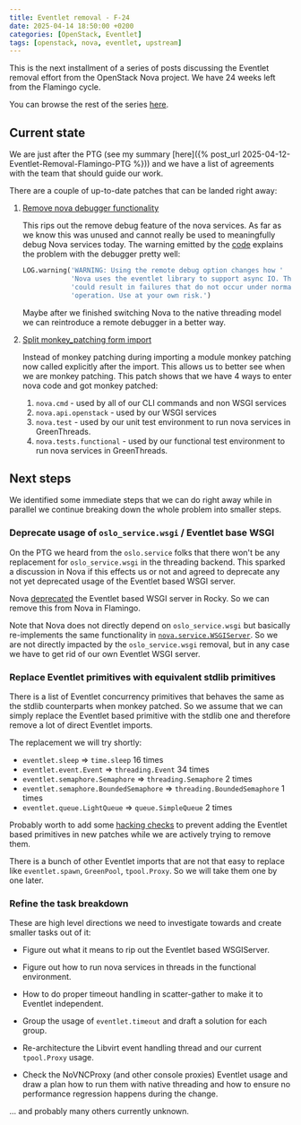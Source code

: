 ```yaml
---
title: Eventlet removal - F-24
date: 2025-04-14 18:50:00 +0200
categories: [OpenStack, Eventlet]
tags: [openstack, nova, eventlet, upstream]
---
```


This is the next installment of a series of posts discussing the Eventlet
removal effort from the OpenStack Nova project. We have 24 weeks left from the
Flamingo cycle.

You can browse the rest of the series
[here](https://gibizer.github.io/categories/eventlet/).

## Current state

We are just after the PTG (see my summary
[here]({% post_url 2025-04-12-Eventlet-Removal-Flamingo-PTG %})) and we
have a list of agreements with the team that should guide our work.

There are a couple of up-to-date patches that can be landed right away:

1. [Remove nova debugger functionality](
https://review.opendev.org/c/openstack/nova/+/922496)

   This rips out the remove debug feature of the nova services. As far as we
   know this was unused and cannot really be used to meaningfully
   debug Nova services today. The warning emitted by the
   [code](https://review.opendev.org/c/openstack/nova/+/922496/7/nova/debugger.py#b57)
   explains the problem with the debugger pretty well:

   ```python
   LOG.warning('WARNING: Using the remote debug option changes how '
               'Nova uses the eventlet library to support async IO. This '
               'could result in failures that do not occur under normal '
               'operation. Use at your own risk.')
   ```

   Maybe after we finished switching Nova to the native threading model we can
   reintroduce a remote debugger in a better way.

2. [Split monkey_patching form import](
https://review.opendev.org/c/openstack/nova/+/922425)

    Instead of monkey patching during importing a module monkey patching now
    called explicitly after the import. This allows us to better see when
    we are monkey patching. This patch shows that we have 4 ways to enter
    nova code and got monkey patched:

    1. `nova.cmd` - used by all of our CLI commands and non WSGI services
    2. `nova.api.openstack` - used by our WSGI services
    3. `nova.test` - used by our unit test environment to run nova services in
       GreenThreads.
    4. `nova.tests.functional` - used by our functional test environment to run
    nova services in GreenThreads.

## Next steps

We identified some immediate steps that we can do right away while in parallel
we continue breaking down the whole problem into smaller steps.

### Deprecate usage of `oslo_service.wsgi` / Eventlet base WSGI

On the PTG we heard from the `oslo.service` folks that there won't be any
replacement for `oslo_service.wsgi` in the threading backend. This
sparked a discussion in Nova if this effects us or not and agreed to deprecate
any not yet deprecated usage of the Eventlet based WSGI server.

Nova [deprecated](
https://github.com/openstack/nova/commit/b53d81b03cad73fac7f558d287db0354f0a46ec1)
the Eventlet based WSGI server in Rocky. So we can remove this from Nova in
Flamingo.

Note that Nova does not directly depend on `oslo_service.wsgi` but basically
re-implements the same functionality in
[`nova.service.WSGIServer`](https://github.com/openstack/nova/blob/1ad11b13884baeaa6ed9f8f5818f4d176f4d3134/nova/service.py#L330). So we are not
directly impacted by the `oslo_service.wsgi` removal, but in any case we have
to get rid of our own Eventlet WSGI server.

### Replace Eventlet primitives with equivalent stdlib primitives

There is a list of Eventlet concurrency primitives that behaves the same as
the stdlib counterparts when monkey patched. So we assume that we can simply
replace the Eventlet based primitive with the stdlib one and therefore remove
a lot of direct Eventlet imports.

The replacement we will try shortly:

* `eventlet.sleep` => `time.sleep` 16 times
* `eventlet.event.Event` => `threading.Event` 34 times
* `eventlet.semaphore.Semaphore` => `threading.Semaphore` 2 times
* `eventlet.semaphore.BoundedSemaphore` => `threading.BoundedSemaphore` 1 times
* `eventlet.queue.LightQueue` => `queue.SimpleQueue` 2 times

Probably worth to add some
[hacking checks](https://github.com/openstack/hacking) to prevent adding the
Eventlet based primitives in new patches while we are actively trying to remove
them.

There is a bunch of other Eventlet imports that are not that easy to replace
like `eventlet.spawn`, `GreenPool`, `tpool.Proxy`. So we will take them one
by one later.

### Refine the task breakdown

These are high level directions we need to investigate towards and create
smaller tasks out of it:

* Figure out what it means to rip out the Eventlet based WSGIServer.

* Figure out how to run nova services in threads in the functional environment.

* How to do proper timeout handling in scatter-gather to make it to Eventlet
  independent.

* Group the usage of `eventlet.timeout` and draft a solution for each group.

* Re-architecture the Libvirt event handling thread and our current
  `tpool.Proxy` usage.

* Check the NoVNCProxy (and other console proxies) Eventlet usage and draw a
  plan how to run them with native threading and how to ensure no performance
  regression happens during the change.

... and probably many others currently unknown.
